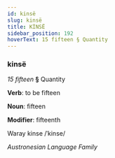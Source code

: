 ```yaml
---
id: kinsë
slug: kinsë
title: KİNSË
sidebar_position: 192
hoverText: 15 fifteen § Quantity
---
```


### kinsë

*15 fifteen* **§** Quantity

**Verb**: to be fifteen

**Noun**: fifteen

**Modifier**: fifteenth

Waray kinse /ˈkinse/

*Austronesian Language Family*